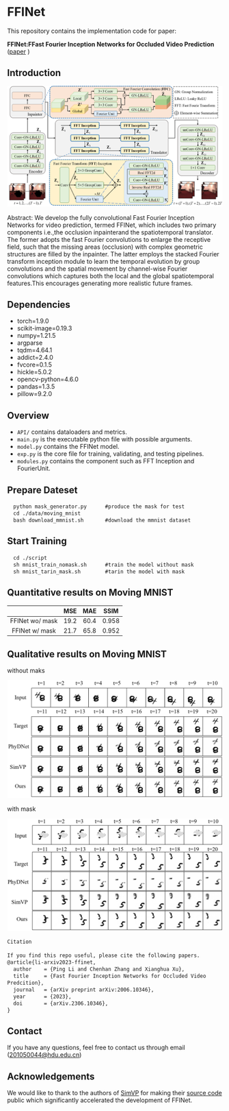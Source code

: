 # FFINet

This repository contains the implementation code for paper:

**FFINet:FFast Fourier Inception Networks for Occluded Video Prediction**  ([paper](https://arxiv.org/pdf/2306.10346.pdf)
)
## Introduction

<p align="center">
    <img src="./readme_figures/overall_framework.png" width="600"> <br>
</p>

Abstract: We develop the fully convolutional Fast Fourier Inception Networks for video prediction, termed FFINet, which includes two primary components i.e.,the occlusion inpainterand the spatiotemporal translator. The former adopts the fast Fourier convolutions to enlarge the receptive field, such that the missing areas (occlusion) with complex geometric structures are filled by the inpainter. The latter employs the stacked Fourier transform inception module to learn the temporal evolution by group convolutions and the spatial movement by channel-wise Fourier convolutions which captures both the local and the global spatiotemporal features.This encourages generating more realistic future frames. 

## Dependencies

* torch=1.9.0
* scikit-image=0.19.3
* numpy=1.21.5
* argparse
* tqdm=4.64.1
* addict=2.4.0
* fvcore=0.1.5
* hickle=5.0.2
* opencv-python=4.6.0
* pandas=1.3.5
* pillow=9.2.0

## Overview

* `API/` contains dataloaders and metrics.
* `main.py` is the executable python file with possible arguments.
* `model.py` contains the FFINet model.
* `exp.py` is the core file for training, validating, and testing pipelines.
* `modules.py` contains the component  such as FFT Inception and FourierUnit.

## Prepare Dateset

```
  python mask_generator.py      #produce the mask for test
  cd ./data/moving_mnist        
  bash download_mmnist.sh       #download the mmnist dataset
```

## Start Training

```
  cd ./script
  sh mnist_train_nomask.sh      #train the model without mask
  sh mnist_tarin_mask.sh        #tarin the model with mask
```

## Quantitative results on Moving MNIST

|                 | MSE  | MAE  | SSIM  |
|:---------------:|:----:|:----:|:-----:|
| FFINet wo/ mask | 19.2 | 60.4 | 0.958 |
| FFINet w/ mask  | 21.7 | 65.8 | 0.952 |

## Qualitative results on Moving MNIST

without maks

<p align="center">
    <img src="./readme_figures/qualitative_nomask.png" width="600"> <br>
</p>

with mask

<p align="center">
    <img src="./readme_figures/qualitative_mask.png" width="600"> <br>
</p>

```
Citation

If you find this repo useful, please cite the following papers.
@article{li-arxiv2023-ffinet,
  author    = {Ping Li and Chenhan Zhang and Xianghua Xu},
  title     = {Fast Fourier Inception Networks for Occluded Video Predcition},
  journal   = {arXiv preprint arXiv:2006.10346},
  year      = {2023},
  doi       = {arXiv.2306.10346},
}
```
## Contact
If you have any questions, feel free to contact us through email (201050044@hdu.edu.cn)

## Acknowledgements
We would like to thank to the authors of [SimVP](https://ieeexplore.ieee.org/stamp/stamp.jsp?tp=&arnumber=9879439) for making their [source code](https://github.com/gaozhangyang/SimVP-Simpler-yet-Better-Video-Prediction) public which significantly accelerated the development of FFINet.
